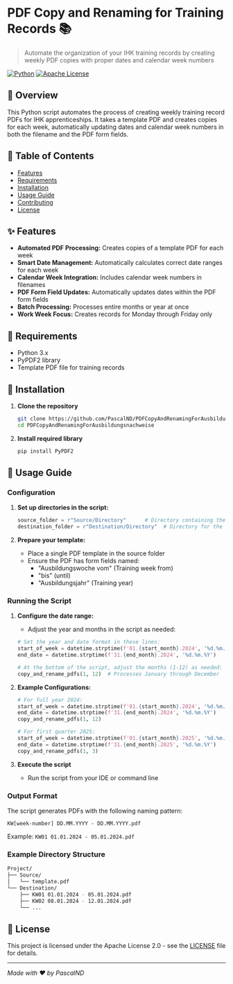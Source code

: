 # PDF Copy and Renaming for Training Records 📚

> Automate the organization of your IHK training records by creating weekly PDF copies with proper dates and calendar week numbers

[![Python](https://img.shields.io/badge/Python-3.x-blue.svg)](https://www.python.org/)
[![Apache License](https://img.shields.io/badge/License-Apache%202.0-blue.svg)](https://choosealicense.com/licenses/apache-2.0/)

## 🎯 Overview

This Python script automates the process of creating weekly training record PDFs for IHK apprenticeships. It takes a template PDF and creates copies for each week, automatically updating dates and calendar week numbers in both the filename and the PDF form fields.

## 📑 Table of Contents

- [Features](#-features)
- [Requirements](#-requirements)
- [Installation](#-installation)
- [Usage Guide](#-usage-guide)
- [Contributing](#-contributing)
- [License](#-license)

## ✨ Features

- **Automated PDF Processing:** Creates copies of a template PDF for each week
- **Smart Date Management:** Automatically calculates correct date ranges for each week
- **Calendar Week Integration:** Includes calendar week numbers in filenames
- **PDF Form Field Updates:** Automatically updates dates within the PDF form fields
- **Batch Processing:** Processes entire months or year at once
- **Work Week Focus:** Creates records for Monday through Friday only

## 🔧 Requirements

- Python 3.x
- PyPDF2 library
- Template PDF file for training records

## 🚀 Installation

1. **Clone the repository**
   ```bash
   git clone https://github.com/PascalND/PDFCopyAndRenamingForAusbildungsnachweise.git
   cd PDFCopyAndRenamingForAusbildungsnachweise
   ```

2. **Install required library**
   ```bash
   pip install PyPDF2
   ```

## 📖 Usage Guide

### Configuration

1. **Set up directories in the script:**
   ```python
   source_folder = r"Source/Directory"      # Directory containing the template PDF
   destination_folder = r"Destination/Directory"  # Directory for the generated PDFs
   ```

2. **Prepare your template:**
   - Place a single PDF template in the source folder
   - Ensure the PDF has form fields named:
     - "Ausbildungswoche vom" (Training week from)
     - "bis" (until)
     - "Ausbildungsjahr" (Training year)

### Running the Script

1. **Configure the date range:**
   - Adjust the year and months in the script as needed:
   ```python
   # Set the year and date format in these lines:
   start_of_week = datetime.strptime(f'01.{start_month}.2024', '%d.%m.%Y')  # Change 2024 to desired year
   end_date = datetime.strptime(f'31.{end_month}.2024', '%d.%m.%Y')        # Change 2024 to desired year
   
   # At the bottom of the script, adjust the months (1-12) as needed:
   copy_and_rename_pdfs(1, 12)  # Processes January through December
   ```

2. **Example Configurations:**
   ```python
   # For full year 2024:
   start_of_week = datetime.strptime(f'01.{start_month}.2024', '%d.%m.%Y')
   end_date = datetime.strptime(f'31.{end_month}.2024', '%d.%m.%Y')
   copy_and_rename_pdfs(1, 12)

   # For first quarter 2025:
   start_of_week = datetime.strptime(f'01.{start_month}.2025', '%d.%m.%Y')
   end_date = datetime.strptime(f'31.{end_month}.2025', '%d.%m.%Y')
   copy_and_rename_pdfs(1, 3)
   ```

3. **Execute the script**
   - Run the script from your IDE or command line

### Output Format

The script generates PDFs with the following naming pattern:
```
KW[week-number] DD.MM.YYYY - DD.MM.YYYY.pdf
```
Example: `KW01 01.01.2024 - 05.01.2024.pdf`

### Example Directory Structure

```bash
Project/
├── Source/
│   └── template.pdf
└── Destination/
    ├── KW01 01.01.2024 - 05.01.2024.pdf
    ├── KW02 08.01.2024 - 12.01.2024.pdf
    └── ...
```

## 📄 License

This project is licensed under the Apache License 2.0 - see the [LICENSE](LICENSE) file for details.

---

*Made with ❤️ by PascalND*
